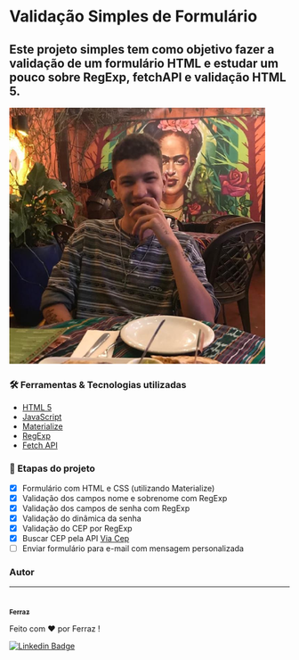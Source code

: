 # Validação Simples de Formulário 

## Este projeto simples tem como objetivo fazer a validação de um formulário HTML e estudar um pouco sobre RegExp, fetchAPI e validação HTML 5.

<img src="https://raw.githubusercontent.com/afaferz/validacao-formulario/main/assets/img/afaferz.png">

### 🛠 Ferramentas & Tecnologias utilizadas

- [HTML 5](https://developer.mozilla.org/pt-BR/docs/Web/Guide/HTML/HTML5)
- [JavaScript](https://developer.mozilla.org/pt-BR/docs/Web/JavaScript)
- [Materialize](https://materializecss.com/)
- [RegExp](https://developer.mozilla.org/pt-BR/docs/Web/JavaScript/Reference/Global_Objects/RegExp)
- [Fetch API](https://developer.mozilla.org/en-US/docs/Web/API/Fetch_API)

### 🏁 Etapas do projeto 

- [X] Formulário com HTML e CSS (utilizando Materialize)
- [X] Validação dos campos nome e sobrenome com RegExp
- [X] Validação dos campos de senha com RegExp
- [X] Validação do dinâmica da senha
- [X] Validação do CEP por RegExp
- [X] Buscar CEP pela API [Via Cep](https://viacep.com.br/)
- [ ] Enviar formulário para e-mail com mensagem personalizada

### Autor
---

<a href="https://afaferz.ml">
 <img style="border-radius: 50%;" src="https://avatars.githubusercontent.com/u/66867161?s=460&u=6000ce2d9cd4fb7b28a638d800804f1c50ec7b10&v=4" width="100px;" alt=""/>
 <br />
 <sub><b>Ferraz</b></sub></a><a href="https://afaferz.ml" title="Site"></a>


Feito com ❤️ por Ferraz !

[![Linkedin Badge](https://img.shields.io/badge/-Ferraz-blue?style=flat-square&logo=Linkedin&logoColor=white&link=https://www.linkedin.com/in/afaferz/)](https://www.linkedin.com/in/afaferz/) 
